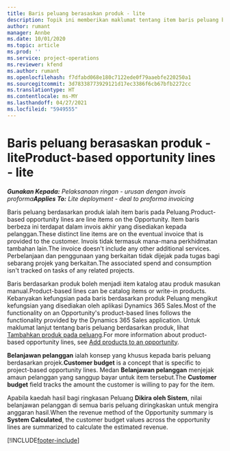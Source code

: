 ```yaml
---
title: Baris peluang berasaskan produk - lite
description: Topik ini memberikan maklumat tentang item baris peluang berdasarkan produk dalam Project Operations.
author: rumant
manager: Annbe
ms.date: 10/01/2020
ms.topic: article
ms.prod: ''
ms.service: project-operations
ms.reviewer: kfend
ms.author: rumant
ms.openlocfilehash: f7dfabd068e180c7122ede0f79aaebfe220250a1
ms.sourcegitcommit: 3d78338773929121d17ec3386f6cb67bfb2272cc
ms.translationtype: HT
ms.contentlocale: ms-MY
ms.lasthandoff: 04/27/2021
ms.locfileid: "5949555"
---
```

# <a name="product-based-opportunity-lines---lite"></a><span data-ttu-id="eee4f-103">Baris peluang berasaskan produk - lite</span><span class="sxs-lookup"><span data-stu-id="eee4f-103">Product-based opportunity lines - lite</span></span>

<span data-ttu-id="eee4f-104">_**Gunakan Kepada:** Pelaksanaan ringan - urusan dengan invois proforma_</span><span class="sxs-lookup"><span data-stu-id="eee4f-104">_**Applies To:** Lite deployment - deal to proforma invoicing_</span></span>

<span data-ttu-id="eee4f-105">Baris peluang berdasarkan produk ialah item baris pada Peluang.</span><span class="sxs-lookup"><span data-stu-id="eee4f-105">Product-based opportunity lines are line items on the Opportunity.</span></span> <span data-ttu-id="eee4f-106">Item baris berbeza ini terdapat dalam invois akhir yang disediakan kepada pelanggan.</span><span class="sxs-lookup"><span data-stu-id="eee4f-106">These distinct line items are on the eventual invoice that is provided to the customer.</span></span> <span data-ttu-id="eee4f-107">Invois tidak termasuk mana-mana perkhidmatan tambahan lain.</span><span class="sxs-lookup"><span data-stu-id="eee4f-107">The invoice doesn't include any other additional services.</span></span> <span data-ttu-id="eee4f-108">Perbelanjaan dan penggunaan yang berkaitan tidak dijejak pada tugas bagi sebarang projek yang berkaitan.</span><span class="sxs-lookup"><span data-stu-id="eee4f-108">The associated spend and consumption isn't tracked on tasks of any related projects.</span></span>

<span data-ttu-id="eee4f-109">Baris berdasarkan produk boleh menjadi item katalog atau produk masukan manual.</span><span class="sxs-lookup"><span data-stu-id="eee4f-109">Product-based lines can be catalog items or write-in products.</span></span> <span data-ttu-id="eee4f-110">Kebanyakan kefungsian pada baris berdasarkan produk Peluang mengikut kefungsian yang disediakan oleh aplikasi Dynamics 365 Sales.</span><span class="sxs-lookup"><span data-stu-id="eee4f-110">Most of the functionality on an Opportunity's product-based lines follows the functionality provided by the Dynamics 365 Sales application.</span></span> <span data-ttu-id="eee4f-111">Untuk maklumat lanjut tentang baris peluang berdasarkan produk, lihat [Tambahkan produk pada peluang](/dynamics365/sales-enterprise/add-products-opportunity).</span><span class="sxs-lookup"><span data-stu-id="eee4f-111">For more information about product-based opportunity lines, see [Add products to an opportunity](/dynamics365/sales-enterprise/add-products-opportunity).</span></span>

<span data-ttu-id="eee4f-112">**Belanjawan pelanggan** ialah konsep yang khusus kepada baris peluang berdasarkan projek.</span><span class="sxs-lookup"><span data-stu-id="eee4f-112">**Customer budget** is a concept that is specific to project-based opportunity lines.</span></span> <span data-ttu-id="eee4f-113">Medan **Belanjawan pelanggan** menjejak amaun pelanggan yang sanggup bayar untuk item tersebut.</span><span class="sxs-lookup"><span data-stu-id="eee4f-113">The **Customer budget** field tracks the amount the customer is willing to pay for the item.</span></span>

<span data-ttu-id="eee4f-114">Apabila kaedah hasil bagi ringkasan Peluang **Dikira oleh Sistem**, nilai belanjawan pelanggan di semua baris peluang diringkaskan untuk mengira anggaran hasil.</span><span class="sxs-lookup"><span data-stu-id="eee4f-114">When the revenue method of the Opportunity summary is **System Calculated**, the customer budget values across the opportunity lines are summarized to calculate the estimated revenue.</span></span> 



[!INCLUDE[footer-include](../../includes/footer-banner.md)]